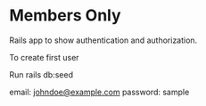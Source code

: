 # Members Only

Rails app to show authentication and authorization.

To create first user

Run rails db:seed

email: johndoe@example.com
password: sample
